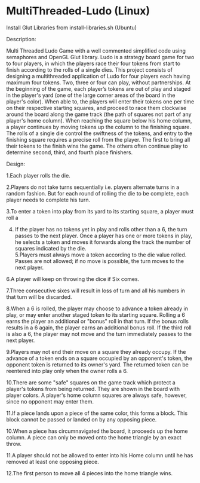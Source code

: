 # MultiThreaded-Ludo (Linux)

Install Glut Libraries from install-libraries.sh (Ubuntu)

Description:

Multi Threaded Ludo Game with a well commented simplified code using semaphores and OpenGL Glut library.
Ludo is a strategy board game for two to four players, in which the players race their
four tokens from start to finish according to the rolls of a single dies. This project
consists of designing a multithreaded application of Ludo for four players each having
maximum four tokens. Two, three or four can play, without partnerships. At the
beginning of the game, each player’s tokens are out of play and staged in the player's
yard (one of the large corner areas of the board in the player's color). When able to, the
players will enter their tokens one per time on their respective starting squares, and
proceed to race them clockwise around the board along the game track (the path of
squares not part of any player's home column). When reaching the square below his
home column, a player continues by moving tokens up the column to the finishing
square.
The rolls of a single die control the swiftness of the tokens, and entry to the finishing
square requires a precise roll from the player. The first to bring all their tokens to the
finish wins the game. The others often continue play to determine second, third, and
fourth place finishers.

Design:

  1.Each player rolls the die.
  
  2.Players do not take turns sequentially i.e. players alternate turns in a random fashion.
  But for each round of rolling the die to be complete, each player needs to complete
  his turn.
  
  3.To enter a token into play from its yard to its starting square, a player must roll a 
  
  4. If the player has no tokens yet in play and rolls other than a 6, the turn passes to the
  next player. Once a player has one or more tokens in play, he selects a token and moves it forwards along the track the number of squares indicated by the die.     
  5.Players must always move a token according to the die value rolled.
  Passes are not allowed; if no move is possible, the turn moves to the next player.
  
  6.A player will keep on throwing the dice if Six comes.
  
  7.Three consecutive sixes will result in loss of turn and all his numbers in that turn will
  be discarded.
  
  8.When a 6 is rolled, the player may choose to advance a token already in play, or may
  enter another staged token to its starting square. Rolling a 6 earns the player an
  additional or "bonus" roll in that turn. If the bonus rolls results in a 6 again, the player
  earns an additional bonus roll. If the third roll is also a 6, the player may not move and
  the turn immediately passes to the next player.
  
  9.Players may not end their move on a square they already occupy. If the advance of a
  token ends on a square occupied by an opponent's token, the opponent token is
  returned to its owner's yard. The returned token can be reentered into play only when
  the owner rolls a 6.
  
  10.There are some "safe" squares on the game track which protect a player's tokens from
  being returned. They are shown in the board with player colors. A player's home
  column squares are always safe, however, since no opponent may enter them.
  
  11.If a piece lands upon a piece of the same color, this forms a block. This block cannot
  be passed or landed on by any opposing piece.
  
  10.When a piece has circumnavigated the board, it proceeds up the home column. A
  piece can only be moved onto the home triangle by an exact throw.
  
  11.A player should not be allowed to enter into his Home column until he has removed
  at least one opposing piece.
  
  12.The first person to move all 4 pieces into the home triangle wins.
